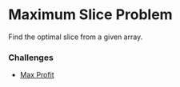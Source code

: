 # Maximum Slice Problem
Find the optimal slice from a given array.

### Challenges
* [Max Profit](max_profit.rb)